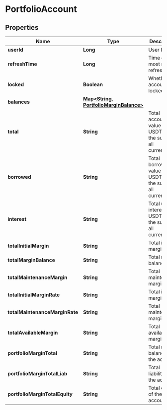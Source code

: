 
# PortfolioAccount

## Properties

Name | Type | Description | Notes
------------ | ------------- | ------------- | -------------
**userId** | **Long** | User ID |  [optional]
**refreshTime** | **Long** | Time of the most recent refresh |  [optional]
**locked** | **Boolean** | Whether account is locked |  [optional]
**balances** | [**Map&lt;String, PortfolioMarginBalance&gt;**](PortfolioMarginBalance.md) |  |  [optional]
**total** | **String** | Total account value in USDT, i.e., the sum of all currencies&#39; |  [optional]
**borrowed** | **String** | Total borrowed value in USDT, i.e., the sum of all currencies |  [optional]
**interest** | **String** | Total unpaid interests in USDT, i.e., the sum of all currencies |  [optional]
**totalInitialMargin** | **String** | Total initial margin |  [optional]
**totalMarginBalance** | **String** | Total margin balance |  [optional]
**totalMaintenanceMargin** | **String** | Total maintenance margin |  [optional]
**totalInitialMarginRate** | **String** | Total initial margin rate |  [optional]
**totalMaintenanceMarginRate** | **String** | Total maintenance margin rate |  [optional]
**totalAvailableMargin** | **String** | Total available margin |  [optional]
**portfolioMarginTotal** | **String** | Total margin balance of the account |  [optional]
**portfolioMarginTotalLiab** | **String** | Total liabilities of the account |  [optional]
**portfolioMarginTotalEquity** | **String** | Total equity of the account |  [optional]

